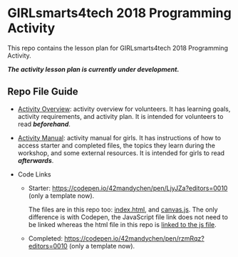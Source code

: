 # GIRLsmarts4tech 2018 Programming Activity

This repo contains the lesson plan for GIRLsmarts4tech 2018 Programming Activity.

***The activity lesson plan is currently under development.***

## Repo File Guide

- [Activity Overview](./overview.md): activity overview for volunteers. It has learning goals, activity requirements, and activity plan. It is intended for volunteers to read ***beforehand***.

- [Activity Manual](./manual.md): activity manual for girls. It has instructions of how to access starter and completed files, the topics they learn during the workshop, and some external resources. It is intended for girls to read ***afterwards***.

- Code Links

  - Starter: https://codepen.io/42mandychen/pen/LjyJZa?editors=0010 (only a template now).

    The files are in this repo too: [index.html](./starter/index.html), and [canvas.js](./starter/canvas.js). The only difference is with Codepen, the JavaScript file link does not need to be linked whereas the html file in this repo is [linked to the js file](./starter/index.html#L4).

  - Completed: https://codepen.io/42mandychen/pen/rzmRqz?editors=0010 (only a template now).
